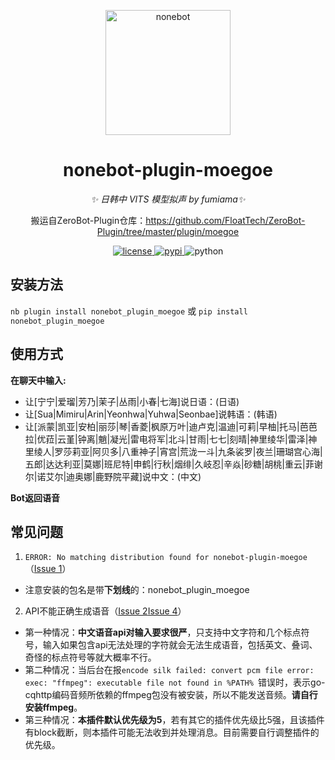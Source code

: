 <!--
 * @Author         : yiyuiii
 * @Date           : 2020-8-20 22:30:00
 * @LastEditors    : yiyuiii
 * @LastEditTime   : 2020-8-20 22:30:00
 * @Description    : None
 * @GitHub         : https://github.com/yiyuiii
-->

<!-- markdownlint-disable MD033 MD036 MD041 -->

<p align="center">
  <a href="https://v2.nonebot.dev/"><img src="https://v2.nonebot.dev/logo.png" width="200" height="200" alt="nonebot"></a>
</p>

<div align="center">

# nonebot-plugin-moegoe

_✨ 日韩中 VITS 模型拟声 by fumiama✨_

搬运自ZeroBot-Plugin仓库：https://github.com/FloatTech/ZeroBot-Plugin/tree/master/plugin/moegoe

</div>

<p align="center">
  <a href="https://raw.githubusercontent.com/cscs181/QQ-Github-Bot/master/LICENSE">
    <img src="https://img.shields.io/github/license/cscs181/QQ-Github-Bot.svg" alt="license">
  </a>
  <a href="https://pypi.python.org/pypi/nonebot-plugin-status">
    <img src="https://img.shields.io/pypi/v/nonebot-plugin-status.svg" alt="pypi">
  </a>
  <img src="https://img.shields.io/badge/python-3.7+-blue.svg" alt="python">
</p>

## 安装方法
`nb plugin install nonebot_plugin_moegoe`
或 `pip install nonebot_plugin_moegoe`

## 使用方式

**在聊天中输入:**

- 让[宁宁|爱瑠|芳乃|茉子|丛雨|小春|七海]说日语：(日语)
- 让[Sua|Mimiru|Arin|Yeonhwa|Yuhwa|Seonbae]说韩语：(韩语)
- 让[派蒙|凯亚|安柏|丽莎|琴|香菱|枫原万叶|迪卢克|温迪|可莉|早柚|托马|芭芭拉|优菈|云堇|钟离|魈|凝光|雷电将军|北斗|甘雨|七七|刻晴|神里绫华|雷泽|神里绫人|罗莎莉亚|阿贝多|八重神子|宵宫|荒泷一斗|九条裟罗|夜兰|珊瑚宫心海|五郎|达达利亚|莫娜|班尼特|申鹤|行秋|烟绯|久岐忍|辛焱|砂糖|胡桃|重云|菲谢尔|诺艾尔|迪奥娜|鹿野院平藏]说中文：(中文)

**Bot返回语音**

## 常见问题

1. `ERROR: No matching distribution found for nonebot-plugin-moegoe`（[Issue 1](https://github.com/Yiyuiii/nonebot-plugin-moegoe/issues/1)）

- 注意安装的包名是带**下划线**的：nonebot_plugin_moegoe

2. API不能正确生成语音（[Issue 2](https://github.com/Yiyuiii/nonebot-plugin-moegoe/issues/2)[Issue 4](https://github.com/Yiyuiii/nonebot-plugin-moegoe/issues/4)）

- 第一种情况：**中文语音api对输入要求很严**，只支持中文字符和几个标点符号，输入如果包含api无法处理的字符就会无法生成语音，包括英文、叠词、奇怪的标点符号等就大概率不行。
- 第二种情况：当后台在报`encode silk failed: convert pcm file error: exec: "ffmpeg": executable file not found in %PATH% `错误时，表示go-cqhttp编码音频所依赖的ffmpeg包没有被安装，所以不能发送音频。**请自行安装ffmpeg**。
- 第三种情况：**本插件默认优先级为5**，若有其它的插件优先级比5强，且该插件有block截断，则本插件可能无法收到并处理消息。目前需要自行调整插件的优先级。
